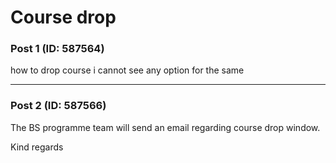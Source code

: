 # Course drop

### Post 1 (ID: 587564)

how to drop course i cannot see any option for the same


---

### Post 2 (ID: 587566)

The BS programme team will send an email regarding course drop window.

Kind regards

